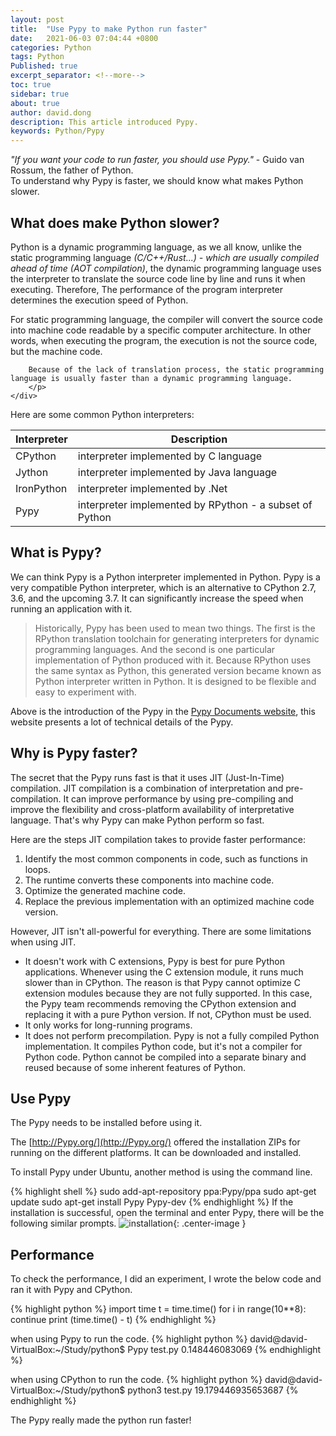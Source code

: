 ```yaml
---
layout: post
title:  "Use Pypy to make Python run faster"
date:   2021-06-03 07:04:44 +0800
categories: Python
tags: Python
Published: true
excerpt_separator: <!--more-->
toc: true
sidebar: true
about: true
author: david.dong
description: This article introduced Pypy. 
keywords: Python/Pypy
---
```

*"If you want your code to run faster, you should use Pypy."* - Guido van Rossum, the father of Python.<br>
To understand why Pypy is faster, we should know what makes Python slower.<!--more-->

## What does make Python slower? 
Python is a dynamic programming language, as we all know, unlike the static programming language *(C/C++/Rust...) - which are usually compiled ahead of time (AOT compilation)*, the dynamic programming language uses the interpreter to translate the source code line by line and runs it when executing. Therefore, The performance of the program interpreter determines the execution speed of Python.

<div class = "post-note info">
  <div class = "header"></div>
  	<div class = "body">
		<p>For static programming language, the compiler will convert the source code into machine code readable by a specific computer architecture. In other words, when executing the program, the execution is not the source code, but the machine code.<br>

		Because of the lack of translation process, the static programming language is usually faster than a dynamic programming language.
		</p>
  	</div>
</div>

Here are some common Python interpreters:

|Interpreter|Description|
|---|---|
|CPython |interpreter implemented by C language|
|Jython |interpreter implemented by Java language|
|IronPython |interpreter implemented by .Net|
|Pypy|interpreter implemented by RPython - a subset of Python|

## What is Pypy?
We can think Pypy is a Python interpreter implemented in Python. Pypy is a very compatible Python interpreter, which is an alternative to CPython 2.7, 3.6, and the upcoming 3.7. It can significantly increase the speed when running an application with it.

> Historically, Pypy has been used to mean two things. The first is the RPython translation toolchain for generating interpreters for dynamic programming languages. And the second is one particular implementation of Python produced with it. Because RPython uses the same syntax as Python, this generated version became known as Python interpreter written in Python. It is designed to be flexible and easy to experiment with.

Above is the introduction of the Pypy in the [Pypy Documents website](https://doc.Pypy.org/en/latest/introduction.html), this website presents a lot of technical details of the Pypy. 

## Why is Pypy faster?
The secret that the Pypy runs fast is that it uses JIT (Just-In-Time) compilation. JIT compilation is a combination of interpretation and pre-compilation. It can improve performance by using pre-compiling and improve the flexibility and cross-platform availability of interpretative language. That's why Pypy can make Python perform so fast.

Here are the steps JIT compilation takes to provide faster performance:
1. Identify the most common components in code, such as functions in loops.
2. The runtime converts these components into machine code.
3. Optimize the generated machine code.
4. Replace the previous implementation with an optimized machine code version.

However, JIT isn't all-powerful for everything. There are some limitations when using JIT.

+ It doesn't work with C extensions, Pypy is best for pure Python applications. Whenever using the C extension module, it runs much slower than in CPython. The reason is that Pypy cannot optimize C extension modules because they are not fully supported. In this case, the Pypy team recommends removing the CPython extension and replacing it with a pure Python version. If not, CPython must be used.
+ It only works for long-running programs.
+ It does not perform precompilation. Pypy is not a fully compiled Python implementation. It compiles Python code, but it's not a compiler for Python code. Python cannot be compiled into a separate binary and reused because of some inherent features of Python. 

## Use Pypy
The Pypy needs to be installed before using it. 

The [http://Pypy.org/](http://Pypy.org/) offered the installation ZIPs for running on the different platforms. It can be downloaded and installed.

To install Pypy under Ubuntu, another method is using the command line. 

{% highlight shell %}
sudo add-apt-repository ppa:Pypy/ppa
sudo apt-get update
sudo apt-get install Pypy Pypy-dev
{% endhighlight %}
If the installation is successful, open the terminal and enter Pypy, there will be the following similar prompts.
![installation]({{site.cdn_baseurl}}/assets/image/python-pypy-01.PNG){: .center-image }

## Performance  
To check the performance, I did an experiment, I wrote the below code and ran it with Pypy and CPython. 

{% highlight python %}
import time
t = time.time()
for i in range(10**8):
    continue
print (time.time() - t)
{% endhighlight %}

when using Pypy to run the code.
{% highlight python %}
david@david-VirtualBox:~/Study/python$ Pypy test.py
0.148446083069
{% endhighlight %}

when using CPython to run the code.
{% highlight python %}
david@david-VirtualBox:~/Study/python$ python3 test.py
19.179446935653687
{% endhighlight %}

The Pypy really made the python run faster!